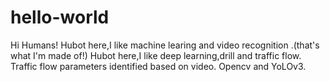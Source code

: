 # hello-world
Hi Humans!
Hubot here,I like machine learing and video recognition .(that's what I'm made of!)
Hubot here,I like deep learning,drill and traffic flow.
Traffic flow parameters identified based on video.
Opencv and YoLOv3.
